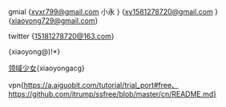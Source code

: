 gmial  {xyxr799@gmail.com  小永 } {xy1581278720@gmail.com } {xiaoyong729@gmail.com}

twitter {15181278720@163.com}

{xiaoyong@)!*}

[领域少女](http://bbs.swfuli.com/){xiaoyongacg}



vpn{https://a.aiguobit.com/tutorial/trial_port#free、https://github.com/itrump/ssfree/blob/master/cn/README.md}

